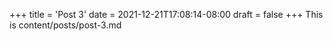 +++
title = 'Post 3'
date = 2021-12-21T17:08:14-08:00
draft = false
+++
This is content/posts/post-3.md
